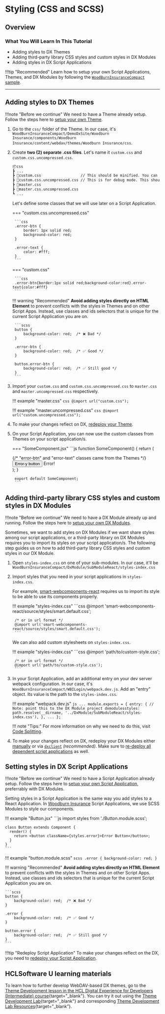 # Styling (CSS and SCSS)

## Overview

### What You Will Learn In This Tutorial
 - Adding styles to DX Themes
 - Adding third-party library CSS styles and custom styles in DX Modules
 - Adding styles in DX Script Applications

!!!tip "Recommended"
    Learn how to setup your own Script Applications, Themes, and DX Modules by following the [`WoodBurnInsuranceCompact` sample](https://github.com/HCL-TECH-SOFTWARE/DX-Modules-and-ScriptApps).

---

<!-- ### How To Build and Deploy Script Applications
!!!tip "Build and Deploy Script Applications"
    Follow the steps [here](../../common-setup/build-and-deploy/build_and_deploy_scriptapps.md).

### How to Build and Deploy DX Modules
!!!tip "Build and Deploy DX Modules"
    Follow the steps [here](../../common-setup//build-and-deploy/build_and_deploy_dx_modules.md).

### How to Build and Deploy Themes
!!!tip "Build and Deploy Themes"
    Follow the steps [here](./import_export_site/export_theme.md).


--- -->

## Adding styles to DX Themes

!!!note "Before we continue"
    We need to have a Theme already setup. Follow the steps here to [setup your own Theme](import_export_site/manual_export_theme.md).

1. Go to the `css/` folder of the Theme. In our case, it's `WoodBurnInsuranceCompact/DemoDxSite/Woodburn Insurance/components/Woodburn Insurance/content/webdav/themes/Woodburn Insurance/css`.

2. Create **two (2) separate .css files**. Let's name it `custom.css` and `custom.css.uncompressed.css`.

    ```txt
    📦css
    ┣ ...
    ┣ 📜custom.css                  // This should be minified. You can use a minifier online.
    ┣ 📜custom.css.uncompressed.css // This is for debug mode. This should not be compressed.
    ┣ 📜master.css
    ┣ 📜master.css.uncompressed.css
    ┗ ...
    ```

    Let's define some classes that we will use later on a Script Application.

    === "custom.css.uncompressed.css"

        ```css
        .error-btn {
            border: 1px solid red;
            background-color: red;    
        }

        .error-text {
            color: #fff;
        }
        ```

    === "custom.css"
        
        ```css
        .error-btn{border:1px solid red;background-color:red}.error-text{color:#fff}
        ```

    !!! warning "Recommended"
        **Avoid adding styles directly on HTML Element** to prevent conflicts with the styles in Themes and on other Script Apps. Instead, use classes and ids selectors that is unique for the current Script Application you are on.

        ```scss
        button {
            background-color: red;  /* ❌ Bad */
        }

        .error-btn {
            background-color: red;  /* ✅ Good */
        }

        button.error-btn {
            background-color: red;  /* ✅ Still good */
        }
        ```

3. Import your `custom.css` and `custom.css.uncompressed.css` to `master.css` and `master.uncompressed.css` respectively.
   
    !!! example "master.css"
        ```css
        @import url("custom.css");
        ```

    !!! example "master.uncompressed.css"
        ```css
        @import url("custom.uncompressed.css");
        ```

4. To make your changes reflect on DX, [redeploy your Theme](import_export_site/import_theme.md).

5. On your Script Application, you can now use the custom classes from Themes on your script application/s.

    === "SomeComponent.jsx"
        ```js
        function SomeComponent() {
            return (
                <div>
                    {/* "error-btn" and "error-text" classes came from the Themes */}
                    <button class="error-btn">Error-y button</button>
                    <span class="error-text">Error!</span>
                </div>
            );
        }

        export default SomeComponent;
        ```



## Adding third-party library CSS styles and custom styles in DX Modules

!!!note "Before we continue"
    We need to have a DX Module already up and running. Follow the steps here to [setup your own DX Modules](../common-setup/optimized-scriptapps/dependencies_as_module.md).

Sometimes, we want to add styles on DX Modules if we want share styles among our script applications, or a third-party library on DX Modules requires you to import its styles on your script application/s. The following step guides us on how to add third-party library CSS styles and custom styles in our DX Module.

1. Open `styles-index.css` on one of your sub-modules. In our case, it'll be `WoodBurnInsuranceCompact/DxModule/SubModuleReact/styles-index.css`

2. Import styles that you need in your script applications in `styles-index.css`.

    For example, [smart-webcomponents-react](https://www.npmjs.com/package/smart-webcomponents-react) requires us to import its style to be able to use its components properly.

    !!! example "styles-index.css"
        ```css
        @import 'smart-webcomponents-react/source/styles/smart.default.css';
        
        /* or in url format */
        @import url('smart-webcomponents-react/source/styles/smart.default.css');
        ```
    
    We can also add custom stylesheets on `styles-index.css`.

    !!! example "styles-index.css"
        ```css
        @import 'path/to/custom-style.css';
        
        /* or in url format */
        @import url('path/to/custom-style.css');
        ```

3. In your Script Application, add an additional entry on your dev server webpack configuration. In our case, it's `WoodBurnInsuranceCompact/WBILogin/webpack.dev.js`. Add an "entry" object. Its value is the path to the `styles-index.css`.

    !!! example "webpack.dev.js"
        ```js
        ...
        module.exports = {
            entry: {
                // Note: point this to the DX Module project
                dxmodulesstyles: path.resolve(__dirname, '../DxModule/SubModuleReact/styles-index.css'),
            },
            ...
        };
        ```

    !!! note "Tips:"
        For more information on why we need to do this, visit [Code Splitting](code_splitting.md).

4. To make your changes reflect on DX, redeploy your DX Modules either [manually](../common-setup/build-and-deploy/manual_ear_upload.md) or via [`dxclient`](../common-setup/build-and-deploy/build_and_deploy_dx_modules.md) *(recommended)*. Make sure to [re-deploy all dependent script applications](../common-setup/build-and-deploy/build_and_deploy_scriptapps.md) as well.

## Setting styles in DX Script Applications

!!!note "Before we continue"
    We need to have a Script Application already setup. Follow the steps here to [setup your own Script Application](../common-setup/optimized-scriptapps/sharing_dependencies.md), preferrably with DX Modules.

Setting styles in a Script Application is the same way you add styles to a React Application. In [Woodburn Insurance](../samples/woodburn_insurance_demo/index.md) Script Applications, we use SCSS Modules to style our components.

!!! example "Button.jsx" 
    ```js
    import styles from './Button.module.scss';

    class Button extends Component {
      render() {
        return <button className={styles.error}>Error Button</button>;
      }
    }
    ```

!!! example "button.module.scss" 
    ```scss
    .error {
        background-color: red;
    }
    ```

!!! warning "Recommended"
    **Avoid adding styles directly on HTML Element** to prevent conflicts with the styles in Themes and on other Script Apps. Instead, use classes and ids selectors that is unique for the current Script Application you are on.

    ```scss
    button {
        background-color: red;  /* ❌ Bad */
    }

    .error {
        background-color: red;  /* ✅ Good */
    }

    button.error {
        background-color: red;  /* ✅ Still good */
    }
    ```

!!!tip "Redeploy Script Application"
    To make your changes reflect on the DX, you need to [redeploy your Script Application](../common-setup/build-and-deploy/build_and_deploy_scriptapps.md).

## HCLSoftware U learning materials

To learn how to further develop WebDAV-based DX themes, go to the [Theme Development lesson in the HCL Digital Experience for Developers (Intermediate) course](https://hclsoftwareu.hcltechsw.com/component/axs/?view=sso_config&id=3&forward=https%3A%2F%2Fhclsoftwareu.hcltechsw.com%2Fcourses%2Flesson%2F%3Fid%3D3462){target="_blank"}. You can try it out using the [Theme Development Lab](https://hclsoftwareu.hcltechsw.com/images/Lc4sMQCcN5uxXmL13gSlsxClNTU3Mjc3NTc4MTc2/DS_Academy/DX/Developer/HDX-DEV-200_Theme_Development.pdf){target="_blank"} and corresponding [Theme Development Lab Resources](https://hclsoftwareu.hcltechsw.com/images/Lc4sMQCcN5uxXmL13gSlsxClNTU3Mjc3NTc4MTc2/DS_Academy/DX/Developer/HDX-DEV-200_Theme_Development_Lab_Resources.zip){target="_blank”}.
